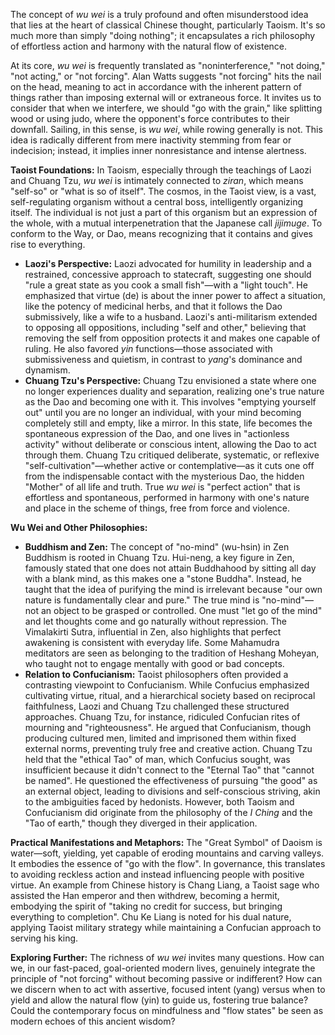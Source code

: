 The concept of _wu wei_ is a truly profound and often misunderstood idea that lies at the heart of classical Chinese thought, particularly Taoism. It's so much more than simply "doing nothing"; it encapsulates a rich philosophy of effortless action and harmony with the natural flow of existence.

At its core, _wu wei_ is frequently translated as "noninterference," "not doing," "not acting," or "not forcing". Alan Watts suggests "not forcing" hits the nail on the head, meaning to act in accordance with the inherent pattern of things rather than imposing external will or extraneous force. It invites us to consider that when we interfere, we should "go with the grain," like splitting wood or using judo, where the opponent's force contributes to their downfall. Sailing, in this sense, is _wu wei_, while rowing generally is not. This idea is radically different from mere inactivity stemming from fear or indecision; instead, it implies inner nonresistance and intense alertness.

**Taoist Foundations:** In Taoism, especially through the teachings of Laozi and Chuang Tzu, _wu wei_ is intimately connected to _ziran_, which means "self-so" or "what is so of itself". The cosmos, in the Taoist view, is a vast, self-regulating organism without a central boss, intelligently organizing itself. The individual is not just a part of this organism but an expression of the whole, with a mutual interpenetration that the Japanese call _jijimuge_. To conform to the Way, or Dao, means recognizing that it contains and gives rise to everything.

- **Laozi's Perspective:** Laozi advocated for humility in leadership and a restrained, concessive approach to statecraft, suggesting one should "rule a great state as you cook a small fish"—with a "light touch". He emphasized that virtue (de) is about the inner power to affect a situation, like the potency of medicinal herbs, and that it follows the Dao submissively, like a wife to a husband. Laozi's anti-militarism extended to opposing all oppositions, including "self and other," believing that removing the self from opposition protects it and makes one capable of ruling. He also favored _yin_ functions—those associated with submissiveness and quietism, in contrast to _yang_'s dominance and dynamism.
- **Chuang Tzu's Perspective:** Chuang Tzu envisioned a state where one no longer experiences duality and separation, realizing one's true nature as the Dao and becoming one with it. This involves "emptying yourself out" until you are no longer an individual, with your mind becoming completely still and empty, like a mirror. In this state, life becomes the spontaneous expression of the Dao, and one lives in "actionless activity" without deliberate or conscious intent, allowing the Dao to act through them. Chuang Tzu critiqued deliberate, systematic, or reflexive "self-cultivation"—whether active or contemplative—as it cuts one off from the indispensable contact with the mysterious Dao, the hidden "Mother" of all life and truth. True _wu wei_ is "perfect action" that is effortless and spontaneous, performed in harmony with one's nature and place in the scheme of things, free from force and violence.

**Wu Wei and Other Philosophies:**

- **Buddhism and Zen:** The concept of "no-mind" (wu-hsin) in Zen Buddhism is rooted in Chuang Tzu. Hui-neng, a key figure in Zen, famously stated that one does not attain Buddhahood by sitting all day with a blank mind, as this makes one a "stone Buddha". Instead, he taught that the idea of purifying the mind is irrelevant because "our own nature is fundamentally clear and pure." The true mind is "no-mind"—not an object to be grasped or controlled. One must "let go of the mind" and let thoughts come and go naturally without repression. The Vimalakirti Sutra, influential in Zen, also highlights that perfect awakening is consistent with everyday life. Some Mahamudra meditators are seen as belonging to the tradition of Heshang Moheyan, who taught not to engage mentally with good or bad concepts.
- **Relation to Confucianism:** Taoist philosophers often provided a contrasting viewpoint to Confucianism. While Confucius emphasized cultivating virtue, ritual, and a hierarchical society based on reciprocal faithfulness, Laozi and Chuang Tzu challenged these structured approaches. Chuang Tzu, for instance, ridiculed Confucian rites of mourning and "righteousness". He argued that Confucianism, though producing cultured men, limited and imprisoned them within fixed external norms, preventing truly free and creative action. Chuang Tzu held that the "ethical Tao" of man, which Confucius sought, was insufficient because it didn't connect to the "Eternal Tao" that "cannot be named". He questioned the effectiveness of pursuing "the good" as an external object, leading to divisions and self-conscious striving, akin to the ambiguities faced by hedonists. However, both Taoism and Confucianism did originate from the philosophy of the _I Ching_ and the "Tao of earth," though they diverged in their application.

**Practical Manifestations and Metaphors:** The "Great Symbol" of Daoism is water—soft, yielding, yet capable of eroding mountains and carving valleys. It embodies the essence of "go with the flow". In governance, this translates to avoiding reckless action and instead influencing people with positive virtue. An example from Chinese history is Chang Liang, a Taoist sage who assisted the Han emperor and then withdrew, becoming a hermit, embodying the spirit of "taking no credit for success, but bringing everything to completion". Chu Ke Liang is noted for his dual nature, applying Taoist military strategy while maintaining a Confucian approach to serving his king.

**Exploring Further:** The richness of _wu wei_ invites many questions. How can we, in our fast-paced, goal-oriented modern lives, genuinely integrate the principle of "not forcing" without becoming passive or indifferent? How can we discern when to act with assertive, focused intent (yang) versus when to yield and allow the natural flow (yin) to guide us, fostering true balance? Could the contemporary focus on mindfulness and "flow states" be seen as modern echoes of this ancient wisdom?